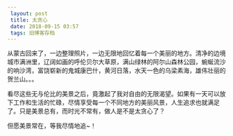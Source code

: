 ```yaml
---
 layout: post
 title: 太贪心
 date: 2018-09-15 03:57
 tags: 旧博客存档
---
```

从蒙古回来了，一边整理照片，一边无限地回忆着每一个美丽的地方。清净的边境城市满洲里，辽阔如画的呼伦贝尔大草原，满山绿林的阿尔山森林公园，蜿蜒流沙的响沙湾，富饶崭新的鬼城康巴什，黄河日落，水天一色的乌梁素海，雄伟壮丽的贺兰山。。。

看尽这些无与伦比的美景之后，竟激起了我对自由的无限渴望。如果有一天可以放下工作和生活的忙碌，尽情享受每一个不同地方的美丽风景，人生追求也就满足了。只是美景总有，而时光不常有，做人是不是太贪心了？

但愿美景常在，等我尽情地追~！

